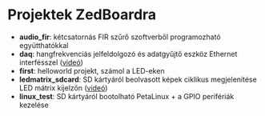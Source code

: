 # Projektek ZedBoardra

- **audio_fir**: kétcsatornás FIR szűrő szoftverből programozható együtthatókkal
- **daq**: hangfrekvenciás jelfeldolgozó és adatgyűjtő eszköz Ethernet interfésszel ([videó](https://www.youtube.com/watch?v=5IqEOu28NTM&list=PL9_VlVdB8s882QMHiqJlDpJeKWxwP5CIG))
- **first**: helloworld projekt, számol a LED-eken
- **ledmatrix_sdcard**: SD kártyáról beolvasott képek ciklikus megjelenítése LED mátrix kijelzőn ([videó](https://www.youtube.com/watch?v=XTw0LJOiSZQ&list=PL9_VlVdB8s882QMHiqJlDpJeKWxwP5CIG))
- **linux_test**: SD kártyáról bootolható PetaLinux + a GPIO perifériák kezelése
